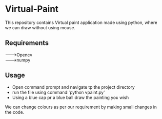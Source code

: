# Virtual-Paint
This repository contains Virtual paint application made using python, where we can draw without using mouse.
## Requirements
--->Opencv\
--->numpy

## Usage
- Open command prompt and navigate tp the project directory
- run the file using command 'python vpaint.py'
- Using a blue cap pr a blue ball draw the painting you wish

We can change colours as per our requirement by making small changes in the code.
